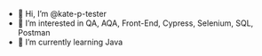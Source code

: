 - 👋 Hi, I’m @kate-p-tester
- 👀 I’m interested in QA, AQA, Front-End, Cypress, Selenium, SQL, Postman
- 🌱 I’m currently learning Java


<!---
kate-p-tester/kate-p-tester is a ✨ special ✨ repository because its `README.md` (this file) appears on your GitHub profile.
You can click the Preview link to take a look at your changes.
--->
